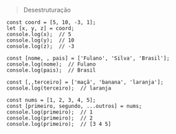 > Desestruturação

    const coord = [5, 10, -3, 1];
    let [x, y, z] = coord;
    console.log(x);  // 5
    console.log(y);  // 10
    console.log(z);  // -3

    const [nome, , pais] = ['Fulano', 'Silva', 'Brasil'];
    console.log(nome);  // Fulano
    console.log(pais);  // Brasil

    const [,,terceiro] = ['maçã', 'banana', 'laranja'];
    console.log(terceiro);  // laranja

    const nums = [1, 2, 3, 4, 5];
    const [primeiro, segundo, ...outros] = nums;
    console.log(primeiro);  // 1
    console.log(primeiro);  // 2
    console.log(primeiro);  // [3 4 5]
    

